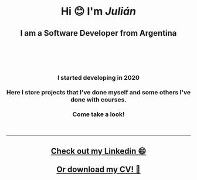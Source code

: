 <div align="center">
  <h1>
    Hi 😊 I'm <i>Julián</i>
  </h1>
  <h2>
    I am a Software Developer from Argentina
    <br />
    <br />
  </h2>
  <br />
  <br />
  <h3>
    I started developing in 2020
    <br />
    <br />
    Here I store projects that I've done myself and some others I've done with courses.
    <br />
    <br />
    Come take a look!
  </h3>
  <br />
  <hr />
  <h2>
  <a href="https://www.linkedin.com/in/cabrerajulian">Check out my Linkedin 😄</a>
  <br />
  <br />
  <a href="https://github.com/julian-cabrera/julian-cabrera/files/12620069/230915-resume-jcabrera.pdf">Or download my CV! 📑</a>
  </h2>
</div>
